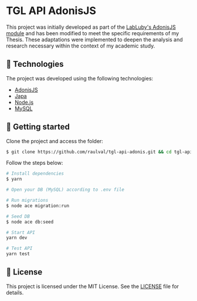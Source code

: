 # TGL API AdonisJS

This project was initially developed as part of the [LabLuby's AdonisJS module](https://luby.com.br/labluby/) and has been modified to meet the specific requirements of my Thesis. These adaptations were implemented to deepen the analysis and research necessary within the context of my academic study.

## 🧪 Technologies

The project was developed using the following technologies:

- [AdonisJS](https://adonisjs.com/)
- [Japa](https://japa.dev/)
- [Node.js](https://nodejs.org/)
- [MySQL](https://redux.js.org/)

## 🚀 Getting started

Clone the project and access the folder:

```bash
$ git clone https://github.com/raulval/tgl-api-adonis.git && cd tgl-api-adonis
```

Follow the steps below:
```bash
# Install dependencies
$ yarn

# Open your DB (MySQL) according to .env file

# Run migrations
$ node ace migration:run

# Seed DB
$ node ace db:seed

# Start API
yarn dev

# Test API
yarn test
```

## 📝 License

This project is licensed under the MIT License. See the [LICENSE](LICENSE.md) file for details.
